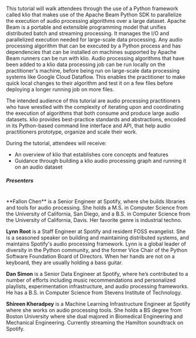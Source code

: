 This tutorial will walk attendees through the use of a Python framework called klio that makes use of the Apache Beam Python SDK to parallelize the execution of audio processing algorithms over a large dataset. Apache Beam is a portable and extensible programming model that unifies distributed batch and streaming processing. It manages the I/O and parallelized execution needed for large-scale data processing. Any audio processing algorithm that can be executed by a Python process and has dependencies that can be installed on machines supported by Apache Beam runners can be run with klio. Audio processing algorithms that have been added to a klio data processing job can be run locally on the practitioner's machine, before being run on large-scale data processing systems like Google Cloud Dataflow. This enables the practitioner to make quick local changes to their algorithm and test it on a few files before deploying a longer running job on more files.

The intended audience of this tutorial are audio processing practitioners who have wrestled with the complexity of iterating upon and coordinating the execution of algorithms that both consume and produce large audio datasets. klio provides best-practice standards and abstractions, encoded in its Python-based command line interface and API, that help audio practitioners prototype, organize and scale their work.

During the tutorial, attendees will receive:

* An overview of klio that establishes core concepts and features
* Guidance through building a klio audio processing graph and running it on an audio dataset

##### Presenters
<br>
**Fallon Chen** is a Senior Engineer at Spotify, where she builds libraries and tools for audio processing. She holds a M.S. in Computer Science from the University of California, San Diego, and a B.S. in Computer Science from the University of California, Davis. Her favorite genre is industrial techno.

**Lynn Root** is a Staff Engineer at Spotify and resident FOSS evangelist. She is a seasoned speaker on building and maintaining distributed systems, and maintains Spotify's audio processing framework. Lynn is a global leader of diversity in the Python community, and the former Vice Chair of the Python Software Foundation Board of Directors. When her hands are not on a keyboard, they are usually holding a bass guitar.

**Dan Simon** is a Senior Data Engineer at Spotify, where he’s contributed to a number of efforts including music recommendations and personalized playlists, experimentation infrastructure, and audio processing frameworks.  He has a B.S. in Computer Science from Stevens Institute of Technology.

**Shireen Kheradpey** is a Machine Learning Infrastructure Engineer at Spotify where she works on audio processing tools. She holds a BS degree from Boston University where she dual majored in Biomedical Engineering and Mechanical Engineering. Currently streaming the Hamilton soundtrack on Spotify.
